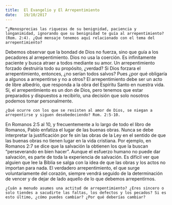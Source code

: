```yaml
---
title:  El Evangelio y El Arrepentimiento
date:   19/10/2017
---
```


`“¿Menosprecias las riquezas de su benignidad, paciencia y longanimidad, ignorando que su benignidad te guía al arrepentimiento? (Rom. 2:4). ¿Qué mensaje tenemos aquí relacionado con el tema del arrepentimiento?`

Debemos observar que la bondad de Dios no fuerza, sino que guía a los pecadores al arrepentimiento. Dios no usa la coerción. Es infinitamente paciente y busca atraer a todos mediante su amor. Un arrepentimiento forzado destruiría todo su propósito, ¿verdad? Si Dios forzara el arrepentimiento, entonces, ¿no serían todos salvos? Pues ¿por qué obligaría a algunos a arrepentirse y no a otros? El arrepentimiento debe ser un acto de libre albedrío, que responda a la obra del Espíritu Santo en nuestra vida. Sí, el arrepentimiento es un don de Dios, pero tenemos que estar preparados y dispuestos a recibirlo, una decisión que solo nosotros podemos tomar personalmente.

`¿Qué ocurre con los que se resisten al amor de Dios, se niegan a arrepentirse y siguen desobedeciendo? Rom. 2:5-10.`

En Romanos 2:5 al 10, y frecuentemente a lo largo de todo el libro de Romanos, Pablo enfatiza el lugar de las buenas obras. Nunca se debe interpretar la justificación por fe sin las obras de la Ley en el sentido de que las buenas obras no tienen lugar en la vida cristiana. Por ejemplo, en Romanos 2:7 se dice que la salvación la obtienen los que la buscan “perseverando en bien hacer”. Aunque el esfuerzo humano no puede dar salvación, es parte de toda la experiencia de salvación. Es difícil ver que alguien que lee la Biblia se salga con la idea de que las obras y los actos no importan para nada. El verdadero arrepentimiento, el que surge voluntariamente del corazón, siempre vendrá seguido de la determinación de vencer y de dejar de lado aquello de lo que debemos arrepentirnos.

`¿Cuán a menudo asumes una actitud de arrepentimiento? ¿Eres sincero o solo tiendes a sacudirte las faltas, los defectos y los pecados? Si es esto último, ¿cómo puedes cambiar? ¿Por qué deberías cambiar?`